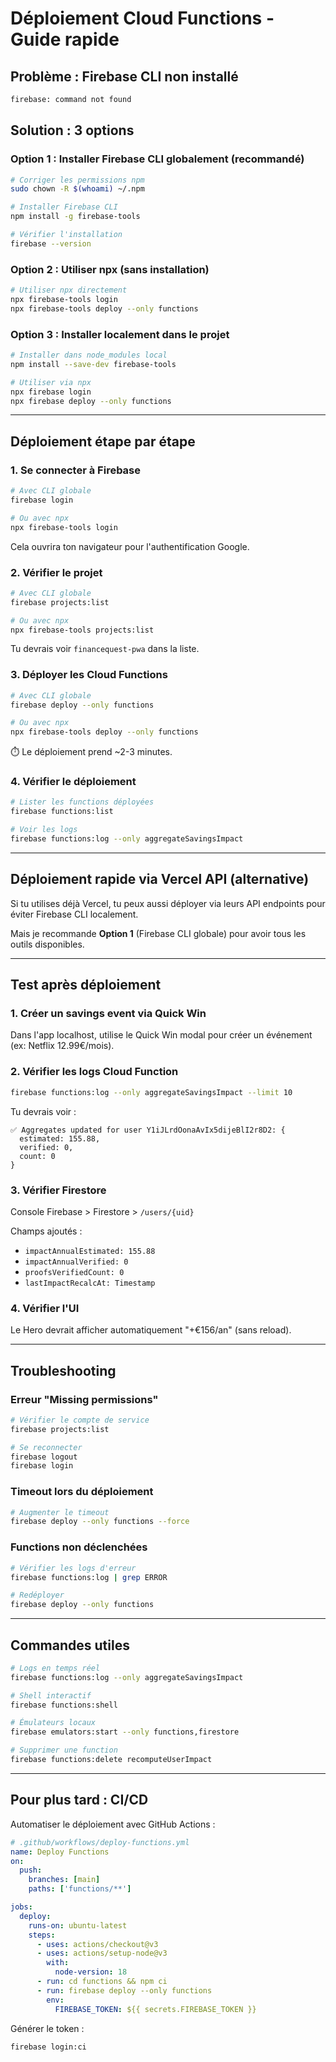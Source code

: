 # Déploiement Cloud Functions - Guide rapide

## Problème : Firebase CLI non installé

```bash
firebase: command not found
```

## Solution : 3 options

### Option 1 : Installer Firebase CLI globalement (recommandé)

```bash
# Corriger les permissions npm
sudo chown -R $(whoami) ~/.npm

# Installer Firebase CLI
npm install -g firebase-tools

# Vérifier l'installation
firebase --version
```

### Option 2 : Utiliser npx (sans installation)

```bash
# Utiliser npx directement
npx firebase-tools login
npx firebase-tools deploy --only functions
```

### Option 3 : Installer localement dans le projet

```bash
# Installer dans node_modules local
npm install --save-dev firebase-tools

# Utiliser via npx
npx firebase login
npx firebase deploy --only functions
```

---

## Déploiement étape par étape

### 1. Se connecter à Firebase

```bash
# Avec CLI globale
firebase login

# Ou avec npx
npx firebase-tools login
```

Cela ouvrira ton navigateur pour l'authentification Google.

### 2. Vérifier le projet

```bash
# Avec CLI globale
firebase projects:list

# Ou avec npx
npx firebase-tools projects:list
```

Tu devrais voir `financequest-pwa` dans la liste.

### 3. Déployer les Cloud Functions

```bash
# Avec CLI globale
firebase deploy --only functions

# Ou avec npx
npx firebase-tools deploy --only functions
```

⏱️ Le déploiement prend ~2-3 minutes.

### 4. Vérifier le déploiement

```bash
# Lister les functions déployées
firebase functions:list

# Voir les logs
firebase functions:log --only aggregateSavingsImpact
```

---

## Déploiement rapide via Vercel API (alternative)

Si tu utilises déjà Vercel, tu peux aussi déployer via leurs API endpoints pour éviter Firebase CLI localement.

Mais je recommande **Option 1** (Firebase CLI globale) pour avoir tous les outils disponibles.

---

## Test après déploiement

### 1. Créer un savings event via Quick Win

Dans l'app localhost, utilise le Quick Win modal pour créer un événement (ex: Netflix 12.99€/mois).

### 2. Vérifier les logs Cloud Function

```bash
firebase functions:log --only aggregateSavingsImpact --limit 10
```

Tu devrais voir :
```
✅ Aggregates updated for user Y1iJLrdOonaAvIx5dijeBlI2r8D2: {
  estimated: 155.88,
  verified: 0,
  count: 0
}
```

### 3. Vérifier Firestore

Console Firebase > Firestore > `/users/{uid}`

Champs ajoutés :
- `impactAnnualEstimated: 155.88`
- `impactAnnualVerified: 0`
- `proofsVerifiedCount: 0`
- `lastImpactRecalcAt: Timestamp`

### 4. Vérifier l'UI

Le Hero devrait afficher automatiquement "+€156/an" (sans reload).

---

## Troubleshooting

### Erreur "Missing permissions"

```bash
# Vérifier le compte de service
firebase projects:list

# Se reconnecter
firebase logout
firebase login
```

### Timeout lors du déploiement

```bash
# Augmenter le timeout
firebase deploy --only functions --force
```

### Functions non déclenchées

```bash
# Vérifier les logs d'erreur
firebase functions:log | grep ERROR

# Redéployer
firebase deploy --only functions
```

---

## Commandes utiles

```bash
# Logs en temps réel
firebase functions:log --only aggregateSavingsImpact

# Shell interactif
firebase functions:shell

# Émulateurs locaux
firebase emulators:start --only functions,firestore

# Supprimer une function
firebase functions:delete recomputeUserImpact
```

---

## Pour plus tard : CI/CD

Automatiser le déploiement avec GitHub Actions :

```yaml
# .github/workflows/deploy-functions.yml
name: Deploy Functions
on:
  push:
    branches: [main]
    paths: ['functions/**']

jobs:
  deploy:
    runs-on: ubuntu-latest
    steps:
      - uses: actions/checkout@v3
      - uses: actions/setup-node@v3
        with:
          node-version: 18
      - run: cd functions && npm ci
      - run: firebase deploy --only functions
        env:
          FIREBASE_TOKEN: ${{ secrets.FIREBASE_TOKEN }}
```

Générer le token :
```bash
firebase login:ci
```

